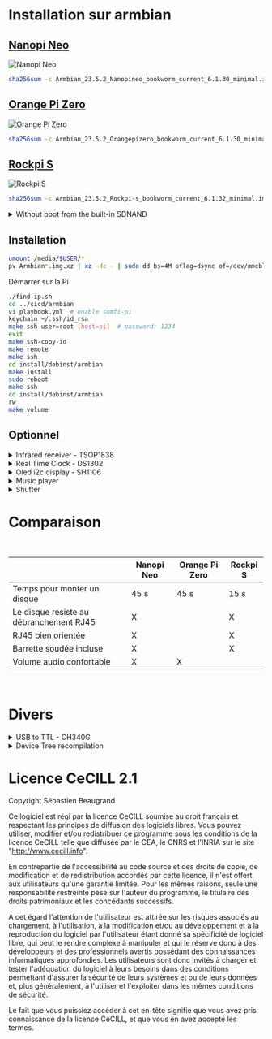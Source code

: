 # Installation sur armbian
## [Nanopi Neo](https://www.armbian.com/nanopi-neo/)
![Nanopi Neo](https://www.armbian.com/wp-content/uploads/2018/02/nanopineo-300x169.png)
```sh
sha256sum -c Armbian_23.5.2_Nanopineo_bookworm_current_6.1.30_minimal.img.xz.sha
```

## [Orange Pi Zero](https://www.armbian.com/orange-pi-zero/)
![Orange Pi Zero](https://www.armbian.com/wp-content/uploads/2018/02/orangepizero-300x169.png)
```sh
sha256sum -c Armbian_23.5.2_Orangepizero_bookworm_current_6.1.30_minimal.img.xz.sha
```

## [Rockpi S](https://www.armbian.com/rockpi-s/)
![Rockpi S](https://www.armbian.com/wp-content/uploads/2019/11/rockpi-s-300x169.png)
```sh
sha256sum -c Armbian_23.5.2_Rockpi-s_bookworm_current_6.1.32_minimal.img.xz.sha
```

<details>
  <summary>Without boot from the built-in SDNAND</summary>

  ```sh
  df .  # 6,7G needed
  git clone -b v22.08 https://github.com/armbian/build.git armbian-build
  cd armbian-build
  sed -i 's/^IDBLOADER_BLOB/#IDBLOADER_BLOB/' config/sources/families/rockpis.conf
  touch .ignore_changes
  sudo rm ./cache/sources/u-boot/*/idbloader.bin
  sudo apt install debootstrap
  sudo modprobe loop
  systemd-run -p CPUQuota=$((`nproc`*50))% --scope bash -c './compile.sh BOARD=rockpi-s BRANCH=edge BUILD_MINIMAL=yes BUILD_DESKTOP=no KERNEL_ONLY=no KERNEL_CONFIGURE=no CLEAN_LEVEL=, RELEASE=bullseye SKIP_EXTERNAL_TOOLCHAINS=yes EXTRAWIFI=no'
  cd output/images
  ls -l Armbian_22.08.2_Rockpi-s_bullseye_edge_5.19.17_minimal.img
  pv Armbian*.img | sudo dd bs=4M oflag=dsync of=/dev/mmcblk0
  ```
</details>

## Installation
```sh
umount /media/$USER/*
pv Armbian*.img.xz | xz -dc - | sudo dd bs=4M oflag=dsync of=/dev/mmcblk0
```
Démarrer sur la Pi
```sh
./find-ip.sh
cd ../cicd/armbian
vi playbook.yml  # enable somfi-pi
keychain ~/.ssh/id_rsa
make ssh user=root [host=pi]  # password: 1234
exit
make ssh-copy-id
make remote
make ssh
cd install/debinst/armbian
make install
sudo reboot
make ssh
cd install/debinst/armbian
rw
make volume
```

## Optionnel

<details>
  <summary>Infrared receiver - TSOP1838</summary>

  ```
   3v3                     Pin 7          GND   --> Pi pins
    |                        |             |
    |                        \             |
    |                        / 1k          |
    |                        \             |
    |          47k           |             |
    |---------/\/\/\---------+             |
    |                        |             |
    O                        O             O    --> 1838 pins
    |          100k          |     NPN     |
    |---------/\/\/\---------+-----\_/-----|
    |                               |      |
  ```
  ```
  make lirc
  sudo reboot
  # Tests:
  mode2 -d /dev/lirc0 -H default
  sudo ir-keytable -p nec -t
  ```
</details>

<details>
  <summary>Real Time Clock - DS1302</summary>

  ```sh
  make rtc
  ```
</details>

<details>
  <summary>Oled i2c display - SH1106</summary>

  ```sh
  make oled
  make oscreensaver
  ```
</details>

<details>
  <summary>Music player</summary>

  ```sh
  make mp3server  # or :
  ```
  [mps](../cicd/mps/README.md)
</details>

<details>
  <summary>Shutter</summary>

  ```sh
  make shutter
  ```
</details>

# Comparaison
<br/>

|                                       |Nanopi Neo|Orange Pi Zero|Rockpi S|
|---------------------------------------|----------|--------------|--------|
|Temps pour monter un disque            |45 s      |45 s          |15 s    |
|Le disque resiste au débranchement RJ45|X         |              |X       |
|RJ45 bien orientée                     |X         |              |X       |
|Barrette soudée incluse                |X         |              |X       |
|Volume audio confortable               |X         |X             |        |

<br/>

# Divers

<details>
  <summary>USB to TTL - CH340G</summary>

  ```
  Module           5V  2
   5V _            5V  4
  VCC _            GND 6
  3V3 _|     _____ TX  8
   TX _____ /_____ RX  10
   RX _____/           12
  GND ____________ GND 14
  ```
  Command for RockpiS : `sudo screen /dev/ttyUSB0 1500000`
</details>

<details>
  <summary>Device Tree recompilation</summary>

  ```sh
  git clone https://github.com/armbian/build.git armbian-build
  cd armbian-build
  ./compile.sh  BOARD=rockpi-s BRANCH=current KERNEL_ONLY=yes KERNEL_CONFIGURE=no
  export user=xxx
  export host=xxx
  scp output/debs/linux-image-current-rockchip64_21.02.0-trunk_arm64.deb $user@$host:/home/$user/
  scp output/debs/linux-dtb-current-rockchip64_21.02.0-trunk_arm64.deb $user@$host:/home/$user/
  ssh $user@$host
  sudo dpkg -i linux-image-current-rockchip64_21.02.0-trunk_arm64.deb
  sudo dpkg -i linux-dtb-current-rockchip64_21.02.0-trunk_arm64.deb
  sudo reboot
  ```
</details>

# Licence CeCILL 2.1

Copyright Sébastien Beaugrand

Ce logiciel est régi par la licence CeCILL soumise au droit français et
respectant les principes de diffusion des logiciels libres. Vous pouvez
utiliser, modifier et/ou redistribuer ce programme sous les conditions
de la licence CeCILL telle que diffusée par le CEA, le CNRS et l'INRIA
sur le site "http://www.cecill.info".

En contrepartie de l'accessibilité au code source et des droits de copie,
de modification et de redistribution accordés par cette licence, il n'est
offert aux utilisateurs qu'une garantie limitée. Pour les mêmes raisons,
seule une responsabilité restreinte pèse sur l'auteur du programme, le
titulaire des droits patrimoniaux et les concédants successifs.

A cet égard l'attention de l'utilisateur est attirée sur les risques
associés au chargement, à l'utilisation, à la modification et/ou au
développement et à la reproduction du logiciel par l'utilisateur étant
donné sa spécificité de logiciel libre, qui peut le rendre complexe à
manipuler et qui le réserve donc à des développeurs et des professionnels
avertis possédant des connaissances informatiques approfondies. Les
utilisateurs sont donc invités à charger et tester l'adéquation du
logiciel à leurs besoins dans des conditions permettant d'assurer la
sécurité de leurs systèmes et ou de leurs données et, plus généralement,
à l'utiliser et l'exploiter dans les mêmes conditions de sécurité.

Le fait que vous puissiez accéder à cet en-tête signifie que vous avez
pris connaissance de la licence CeCILL, et que vous en avez accepté les
termes.

